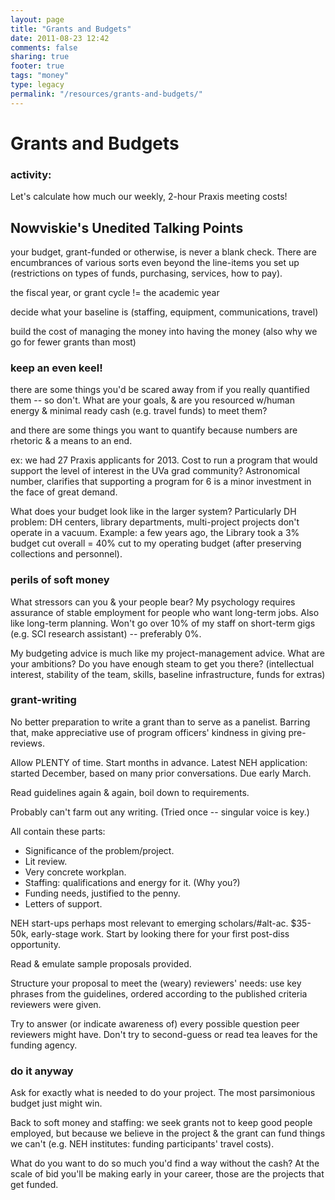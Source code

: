 ```yaml
---
layout: page
title: "Grants and Budgets"
date: 2011-08-23 12:42
comments: false
sharing: true
footer: true
tags: "money"
type: legacy
permalink: "/resources/grants-and-budgets/"
---
```


# Grants and Budgets

### activity:
Let's calculate how much our weekly, 2-hour Praxis meeting costs!

## Nowviskie's Unedited Talking Points

your budget, grant-funded or otherwise, is never a blank check. There
are encumbrances of various sorts even beyond the line-items you set up (restrictions on types of funds, purchasing, services, how to pay).

the fiscal year, or grant cycle != the academic year

decide what your baseline is (staffing, equipment, communications, travel)

build the cost of managing the money into having the money
(also why we go for fewer grants than most)

### keep an even keel!

there are some things you'd be scared away from if you really quantified them -- so don't. What are your goals, & are you resourced w/human energy & minimal ready cash (e.g. travel funds) to meet them?

and there are some things you want to quantify because numbers are rhetoric & a means to an end.

ex: we had 27 Praxis applicants for 2013. Cost to run a program that would support the level of interest in the UVa grad community? Astronomical number, clarifies that supporting a program for 6 is a minor investment in the face of great demand.

What does your budget look like in the larger system? Particularly DH problem: DH centers, library departments, multi-project projects don't operate in a vacuum.  Example: a few years ago, the Library took a 3% budget cut overall = 40% cut to my operating budget (after preserving collections and personnel).

### perils of soft money

What stressors can you & your people bear? My psychology requires assurance of stable employment for people who want long-term jobs.  Also like long-term planning. Won't go over 10% of my staff on short-term gigs (e.g. SCI research assistant) -- preferably 0%.

My budgeting advice is much like my project-management advice. What are your ambitions? Do you have enough steam to get you there?  (intellectual interest, stability of the team, skills, baseline infrastructure, funds for extras)


### grant-writing

No better preparation to write a grant than to serve as a panelist. Barring that, make appreciative use of program officers' kindness in giving pre-reviews.

Allow PLENTY of time. Start months in advance. Latest NEH application: started December, based on many prior conversations. Due early March.

Read guidelines again & again, boil down to requirements.

Probably can't farm out any writing. (Tried once -- singular voice is key.)

All contain these parts:

 * Significance of the problem/project.
 * Lit review.
 * Very concrete workplan.
 * Staffing: qualifications and energy for it. (Why you?)
 * Funding needs, justified to the penny.
 * Letters of support.

NEH start-ups perhaps most relevant to emerging scholars/#alt-ac. $35-50k, early-stage work. Start by looking there for your first post-diss opportunity.

Read & emulate sample proposals provided.

Structure your proposal to meet the (weary) reviewers' needs: use key phrases from the guidelines, ordered according to the published criteria reviewers were given.

Try to answer (or indicate awareness of) every possible question peer reviewers might have. Don't try to second-guess or read tea leaves for the funding agency.

### do it anyway

Ask for exactly what is needed to do your project. The most parsimonious budget just might win.

Back to soft money and staffing: we seek grants not to keep good people employed, but because we believe in the project & the grant can fund things we can't (e.g. NEH institutes: funding participants' travel costs).

What do you want to do so much you'd find a way without the cash? At the scale of bid you'll be making early in your career, those are the projects that get funded.
